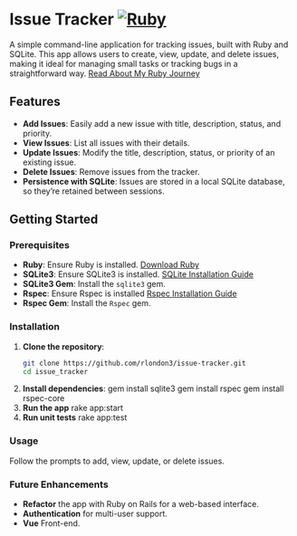 # Issue Tracker [![Ruby](https://github.com/rlondon3/issue_tracker/actions/workflows/ruby.yml/badge.svg)](https://github.com/rlondon3/issue_tracker/actions/workflows/ruby.yml)

A simple command-line application for tracking issues, built with Ruby and SQLite. This app allows users to create, view, update, and delete issues, making it ideal for managing small tasks or tracking bugs in a straightforward way. [Read About My Ruby Journey](https://programmingthestreets.hashnode.dev/grand-hustle-upskillin-with-ruby)

## Features

- **Add Issues**: Easily add a new issue with title, description, status, and priority.
- **View Issues**: List all issues with their details.
- **Update Issues**: Modify the title, description, status, or priority of an existing issue.
- **Delete Issues**: Remove issues from the tracker.
- **Persistence with SQLite**: Issues are stored in a local SQLite database, so they’re retained between sessions.

## Getting Started

### Prerequisites

- **Ruby**: Ensure Ruby is installed. [Download Ruby](https://www.ruby-lang.org/en/downloads/)
- **SQLite3**: Ensure SQLite3 is installed. [SQLite Installation Guide](https://sqlite.org/download.html)
- **SQLite3 Gem**: Install the `sqlite3` gem.
- **Rspec**: Ensure Rspec is installed [Rspec Installation Guide](https://rspec.info/documentation/3.13/rspec-core/)
- **Rspec Gem**: Install the `Rspec` gem.

### Installation

1. **Clone the repository**:
   ```bash
   git clone https://github.com/rlondon3/issue-tracker.git
   cd issue_tracker
   ```
2. **Install dependencies**:
   gem install sqlite3
   gem install rspec
   gem install rspec-core
3. **Run the app**
   rake app:start
4. **Run unit tests**
   rake app:test

### Usage

Follow the prompts to add, view, update, or delete issues.

### Future Enhancements

- **Refactor** the app with Ruby on Rails for a web-based interface.
- **Authentication** for multi-user support.
- **Vue** Front-end.
